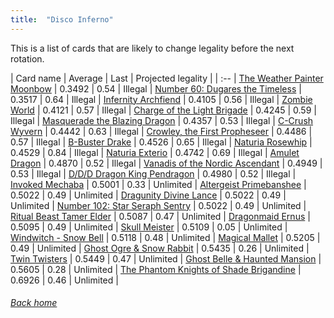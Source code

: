 ```yaml
---
title:  "Disco Inferno"
---
```


This is a list of cards that are likely to change legality before the next rotation.

| Card name | Average | Last | Projected legality |
| :-- |
[The Weather Painter Moonbow](https://db.ygoprodeck.com/card/?search=The%20Weather%20Painter%20Moonbow) | 0.3492 | 0.54 | Illegal |
[Number 60: Dugares the Timeless](https://db.ygoprodeck.com/card/?search=Number%2060:%20Dugares%20the%20Timeless) | 0.3517 | 0.64 | Illegal |
[Infernity Archfiend](https://db.ygoprodeck.com/card/?search=Infernity%20Archfiend) | 0.4105 | 0.56 | Illegal |
[Zombie World](https://db.ygoprodeck.com/card/?search=Zombie%20World) | 0.4121 | 0.57 | Illegal |
[Charge of the Light Brigade](https://db.ygoprodeck.com/card/?search=Charge%20of%20the%20Light%20Brigade) | 0.4245 | 0.59 | Illegal |
[Masquerade the Blazing Dragon](https://db.ygoprodeck.com/card/?search=Masquerade%20the%20Blazing%20Dragon) | 0.4357 | 0.53 | Illegal |
[C-Crush Wyvern](https://db.ygoprodeck.com/card/?search=C-Crush%20Wyvern) | 0.4442 | 0.63 | Illegal |
[Crowley, the First Propheseer](https://db.ygoprodeck.com/card/?search=Crowley,%20the%20First%20Propheseer) | 0.4486 | 0.57 | Illegal |
[B-Buster Drake](https://db.ygoprodeck.com/card/?search=B-Buster%20Drake) | 0.4526 | 0.65 | Illegal |
[Naturia Rosewhip](https://db.ygoprodeck.com/card/?search=Naturia%20Rosewhip) | 0.4529 | 0.84 | Illegal |
[Naturia Exterio](https://db.ygoprodeck.com/card/?search=Naturia%20Exterio) | 0.4742 | 0.69 | Illegal |
[Amulet Dragon](https://db.ygoprodeck.com/card/?search=Amulet%20Dragon) | 0.4870 | 0.52 | Illegal |
[Vanadis of the Nordic Ascendant](https://db.ygoprodeck.com/card/?search=Vanadis%20of%20the%20Nordic%20Ascendant) | 0.4949 | 0.53 | Illegal |
[D/D/D Dragon King Pendragon](https://db.ygoprodeck.com/card/?search=D/D/D%20Dragon%20King%20Pendragon) | 0.4980 | 0.52 | Illegal |
[Invoked Mechaba](https://db.ygoprodeck.com/card/?search=Invoked%20Mechaba) | 0.5001 | 0.33 | Unlimited |
[Altergeist Primebanshee](https://db.ygoprodeck.com/card/?search=Altergeist%20Primebanshee) | 0.5022 | 0.49 | Unlimited |
[Dragunity Divine Lance](https://db.ygoprodeck.com/card/?search=Dragunity%20Divine%20Lance) | 0.5022 | 0.49 | Unlimited |
[Number 102: Star Seraph Sentry](https://db.ygoprodeck.com/card/?search=Number%20102:%20Star%20Seraph%20Sentry) | 0.5022 | 0.49 | Unlimited |
[Ritual Beast Tamer Elder](https://db.ygoprodeck.com/card/?search=Ritual%20Beast%20Tamer%20Elder) | 0.5087 | 0.47 | Unlimited |
[Dragonmaid Ernus](https://db.ygoprodeck.com/card/?search=Dragonmaid%20Ernus) | 0.5095 | 0.49 | Unlimited |
[Skull Meister](https://db.ygoprodeck.com/card/?search=Skull%20Meister) | 0.5109 | 0.05 | Unlimited |
[Windwitch - Snow Bell](https://db.ygoprodeck.com/card/?search=Windwitch%20-%20Snow%20Bell) | 0.5118 | 0.48 | Unlimited |
[Magical Mallet](https://db.ygoprodeck.com/card/?search=Magical%20Mallet) | 0.5205 | 0.49 | Unlimited |
[Ghost Ogre & Snow Rabbit](https://db.ygoprodeck.com/card/?search=Ghost%20Ogre%20%26%20Snow%20Rabbit) | 0.5435 | 0.26 | Unlimited |
[Twin Twisters](https://db.ygoprodeck.com/card/?search=Twin%20Twisters) | 0.5449 | 0.47 | Unlimited |
[Ghost Belle & Haunted Mansion](https://db.ygoprodeck.com/card/?search=Ghost%20Belle%20%26%20Haunted%20Mansion) | 0.5605 | 0.28 | Unlimited |
[The Phantom Knights of Shade Brigandine](https://db.ygoprodeck.com/card/?search=The%20Phantom%20Knights%20of%20Shade%20Brigandine) | 0.6926 | 0.46 | Unlimited |

###### [Back home](index)